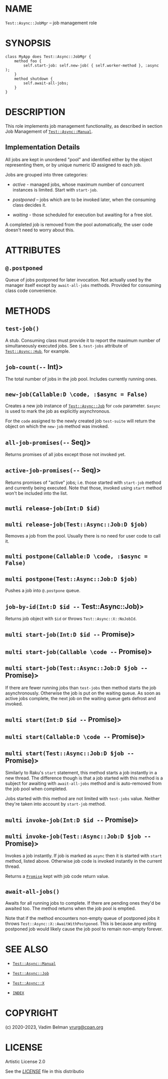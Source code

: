# NAME

`Test::Async::JobMgr` – job management role

# SYNOPSIS

``` 
class MyApp does Test::Async::JobMgr {
    method foo {
        self.start-job: self.new-job( { self.worker-method }, :async );
    }
    method shutdown {
        self.await-all-jobs;
    }
}
```

# DESCRIPTION

This role implements job management functionality, as described in section Job Management of [`Test::Async::Manual`](Manual.md).

## Implementation Details

All jobs are kept in unordered "pool" and identified either by the object representing them, or by unique numeric ID assigned to each job.

Jobs are grouped into three categories:

  - *active* - managed jobs, whose maximum number of concurrent instances is limited. Start with `start-job`.

  - *postponed* – jobs which are to be invoked later, when the consuming class decides it.

  - *waiting* - those scheduled for execution but awaiting for a free slot.

A completed job is removed from the pool automatically, the user code doesn't need to worry about this.

# ATTRIBUTES

## `@.postponed`

Queue of jobs postponed for later invocation. Not actually used by the manager itself except by `await-all-jobs` methods. Provided for consuming class code convenience.

# METHODS

## `test-job()`

A stub. Consuming class must provide it to report the maximum number of simultaneously executed jobs. See `$.test-jobs` attribute of [`Test::Async::Hub`](Hub.md), for example.

## `job-count(--` Int)\>

The total number of jobs in the job pool. Includes currently running ones.

## `new-job(Callable:D \code, :$async = False)`

Creates a new job instance of [`Test::Async::Job`](Job.md) for `code` parameter. `$async` is used to mark the job as explicitly asynchronous.

For the `code` assigned to the newly created job `test-suite` will return the object on which the `new-job` method was invoked.

## `all-job-promises(--` Seq)\>

Returns promises of all jobs except those not invoked yet.

## `active-job-promises(--` Seq)\>

Returns promises of "active" jobs; i.e. those started with `start-job` method and currently being executed. Note that those, invoked using `start` method won't be included into the list.

## `mutli release-job(Int:D $id)`

## `multi release-job(Test::Async::Job:D $job)`

Removes a job from the pool. Usually there is no need for user code to call it.

## `multi postpone(Callable:D \code, :$async = False)`

## `multi postpone(Test::Async::Job:D $job)`

Pushes a job into `@.postpone` queue.

## `job-by-id(Int:D $id --` Test::Async::Job)\>

Returns job object with `$id` or throws `Test::Async::X::NoJobId`.

## `multi start-job(Int:D $id --` Promise)\>

## `multi start-job(Callable \code --` Promise)\>

## `multi start-job(Test::Async::Job:D $job --` Promise)\>

If there are fewer running jobs than `test-jobs` then method starts the job asynchronously. Otherwise the job is put on the waiting queue. As soon as active jobs complete, the next job on the waiting queue gets defrost and invoked.

## `multi start(Int:D $id --` Promise)\>

## `multi start(Callable:D \code --` Promise)\>

## `multi start(Test::Async::Job:D $job --` Promise)\>

Similarly to Raku's `start` statement, this method starts a job instantly in a new thread. The difference though is that a job started with this method is a subject for awaiting with `await-all-jobs` method and is auto-removed from the job pool when completed.

Jobs started with this method are not limited with `test-jobs` value. Neither they're taken into account by `start-job` method.

## `multi invoke-job(Int:D $id --` Promise)\>

## `multi invoke-job(Test::Async::Job:D $job --` Promise)\>

Invokes a job instantly. If job is marked as `async` then it is started with `start` method, listed above. Otherwise job code is invoked instantly in the current thread.

Returns a [`Promise`](https://docs.raku.org/type/Promise) kept with job code return value.

## `await-all-jobs()`

Awaits for all running jobs to complete. If there are pending ones they'd be awaited too. The method returns when the job pool is emptied.

Note that if the method encounters non-empty queue of postponed jobs it throws `Test::Async::X::AwaitWithPostponed`. This is because any exiting postponed job would likely cause the job pool to remain non-empty forever.

# SEE ALSO

  - [`Test::Async::Manual`](Manual.md)

  - [`Test::Async::Job`](Job.md)

  - [`Test::Async::X`](X.md)

  - [`INDEX`](../../../../INDEX.md)

# COPYRIGHT

(c) 2020-2023, Vadim Belman <vrurg@cpan.org>

# LICENSE

Artistic License 2.0

See the [*LICENSE*](../../../../LICENSE) file in this distributio
